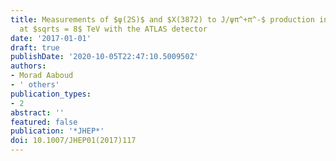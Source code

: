 ```yaml
---
title: Measurements of $ψ(2S)$ and $X(3872) to J/ψπ^+π^-$ production in $pp$ collisions
  at $sqrts = 8$ TeV with the ATLAS detector
date: '2017-01-01'
draft: true
publishDate: '2020-10-05T22:47:10.500950Z'
authors:
- Morad Aaboud
- ' others'
publication_types:
- 2
abstract: ''
featured: false
publication: '*JHEP*'
doi: 10.1007/JHEP01(2017)117
---
```


